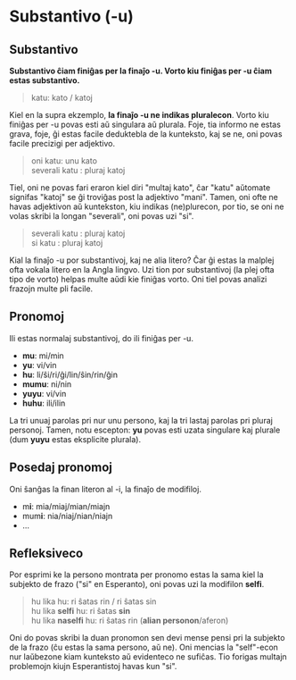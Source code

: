 # Substantivo (-u)
## Substantivo

**Substantivo ĉiam finiĝas per la finaĵo -u. Vorto kiu finiĝas per -u ĉiam estas substantivo.**

> katu: kato / katoj  

Kiel en la supra ekzemplo, **la finaĵo -u ne indikas pluralecon**. Vorto kiu finiĝas per -u povas esti aŭ singulara aŭ plurala. Foje, tia informo ne estas grava, foje, ĝi estas facile deduktebla de la kunteksto, kaj se ne, oni povas facile precizigi per adjektivo.

> oni katu: unu kato   
> severali katu : pluraj katoj  

Tiel, oni ne povas fari eraron kiel diri "multaj kato", ĉar "katu" aŭtomate signifas "katoj" se ĝi troviĝas post la adjektivo "mani". Tamen, oni ofte ne havas adjektivon aŭ kuntekston, kiu indikas (ne)plurecon, por tio, se oni ne volas skribi la longan "severali", oni povas uzi "si".

> severali katu : pluraj katoj  
> si katu : pluraj katoj  

Kial la finaĵo -u por substantivoj, kaj ne alia litero? Ĉar ĝi estas la malplej ofta vokala litero en la Angla lingvo. Uzi tion por substantivoj (la plej ofta tipo de vorto) helpas multe aŭdi kie finiĝas vorto. Oni tiel povas analizi frazojn multe pli facile.

## Pronomoj

Ili estas normalaj substantivoj, do ili finiĝas per -u.

* **mu**: mi/min
* **yu**: vi/vin
* **hu**: li/ŝi/ri/ĝi/lin/ŝin/rin/ĝin
* **mumu**: ni/nin
* **yuyu**: vi/vin
* **huhu**: ili/ilin  

La tri unuaj parolas pri nur unu persono, kaj la tri lastaj parolas pri pluraj personoj. Tamen, notu escepton: **yu** povas esti uzata singulare kaj plurale (dum **yuyu** estas eksplicite plurala).

## Posedaj pronomoj

Oni ŝanĝas la finan literon al -i, la finaĵo de modifiloj.

* m**i**: mia/miaj/mian/miajn  
* mum**i**: nia/niaj/nian/niajn  
* ...

## Refleksiveco

Por esprimi ke la persono montrata per pronomo estas la sama kiel la subjekto de frazo ("si" en Esperanto), oni povas uzi la modifilon **selfi**.

> hu lika hu: ri ŝatas rin / ri ŝatas sin  
> hu lika **selfi** hu: ri ŝatas **sin**  
> hu lika **naselfi** hu: ri ŝatas rin (**alian personon**/aferon)  

Oni do povas skribi la duan pronomon sen devi mense pensi pri la subjekto de la frazo (ĉu estas la sama persono, aŭ ne). Oni mencias la "self"-econ nur laŭbezone kiam kunteksto aŭ evidenteco ne sufiĉas. Tio forigas multajn problemojn kiujn Esperantistoj havas kun "si".